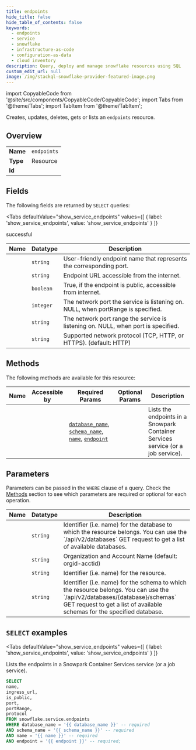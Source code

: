 ```yaml
--- 
title: endpoints
hide_title: false
hide_table_of_contents: false
keywords:
  - endpoints
  - service
  - snowflake
  - infrastructure-as-code
  - configuration-as-data
  - cloud inventory
description: Query, deploy and manage snowflake resources using SQL
custom_edit_url: null
image: /img/stackql-snowflake-provider-featured-image.png
---
```


import CopyableCode from '@site/src/components/CopyableCode/CopyableCode';
import Tabs from '@theme/Tabs';
import TabItem from '@theme/TabItem';

Creates, updates, deletes, gets or lists an <code>endpoints</code> resource.

## Overview
<table><tbody>
<tr><td><b>Name</b></td><td><code>endpoints</code></td></tr>
<tr><td><b>Type</b></td><td>Resource</td></tr>
<tr><td><b>Id</b></td><td><CopyableCode code="snowflake.service.endpoints" /></td></tr>
</tbody></table>

## Fields

The following fields are returned by `SELECT` queries:

<Tabs
    defaultValue="show_service_endpoints"
    values={[
        { label: 'show_service_endpoints', value: 'show_service_endpoints' }
    ]}
>
<TabItem value="show_service_endpoints">

successful

<table>
<thead>
    <tr>
    <th>Name</th>
    <th>Datatype</th>
    <th>Description</th>
    </tr>
</thead>
<tbody>
<tr>
    <td><CopyableCode code="name" /></td>
    <td><code>string</code></td>
    <td>User-friendly endpoint name that represents the corresponding port.</td>
</tr>
<tr>
    <td><CopyableCode code="ingress_url" /></td>
    <td><code>string</code></td>
    <td>Endpoint URL accessible from the internet.</td>
</tr>
<tr>
    <td><CopyableCode code="is_public" /></td>
    <td><code>boolean</code></td>
    <td>True, if the endpoint is public, accessible from internet.</td>
</tr>
<tr>
    <td><CopyableCode code="port" /></td>
    <td><code>integer</code></td>
    <td>The network port the service is listening on. NULL, when portRange is specified.</td>
</tr>
<tr>
    <td><CopyableCode code="portRange" /></td>
    <td><code>string</code></td>
    <td>The network port range the service is listening on. NULL, when port is specified.</td>
</tr>
<tr>
    <td><CopyableCode code="protocol" /></td>
    <td><code>string</code></td>
    <td>Supported network protocol (TCP, HTTP, or HTTPS). (default: HTTP)</td>
</tr>
</tbody>
</table>
</TabItem>
</Tabs>

## Methods

The following methods are available for this resource:

<table>
<thead>
    <tr>
    <th>Name</th>
    <th>Accessible by</th>
    <th>Required Params</th>
    <th>Optional Params</th>
    <th>Description</th>
    </tr>
</thead>
<tbody>
<tr>
    <td><a href="#show_service_endpoints"><CopyableCode code="show_service_endpoints" /></a></td>
    <td><CopyableCode code="select" /></td>
    <td><a href="#parameter-database_name"><code>database_name</code></a>, <a href="#parameter-schema_name"><code>schema_name</code></a>, <a href="#parameter-name"><code>name</code></a>, <a href="#parameter-endpoint"><code>endpoint</code></a></td>
    <td></td>
    <td>Lists the endpoints in a Snowpark Container Services service (or a job service).</td>
</tr>
</tbody>
</table>

## Parameters

Parameters can be passed in the `WHERE` clause of a query. Check the [Methods](#methods) section to see which parameters are required or optional for each operation.

<table>
<thead>
    <tr>
    <th>Name</th>
    <th>Datatype</th>
    <th>Description</th>
    </tr>
</thead>
<tbody>
<tr id="parameter-database_name">
    <td><CopyableCode code="database_name" /></td>
    <td><code>string</code></td>
    <td>Identifier (i.e. name) for the database to which the resource belongs. You can use the `/api/v2/databases` GET request to get a list of available databases.</td>
</tr>
<tr id="parameter-endpoint">
    <td><CopyableCode code="endpoint" /></td>
    <td><code>string</code></td>
    <td>Organization and Account Name (default: orgid-acctid)</td>
</tr>
<tr id="parameter-name">
    <td><CopyableCode code="name" /></td>
    <td><code>string</code></td>
    <td>Identifier (i.e. name) for the resource.</td>
</tr>
<tr id="parameter-schema_name">
    <td><CopyableCode code="schema_name" /></td>
    <td><code>string</code></td>
    <td>Identifier (i.e. name) for the schema to which the resource belongs. You can use the `/api/v2/databases/&#123;database&#125;/schemas` GET request to get a list of available schemas for the specified database.</td>
</tr>
</tbody>
</table>

## `SELECT` examples

<Tabs
    defaultValue="show_service_endpoints"
    values={[
        { label: 'show_service_endpoints', value: 'show_service_endpoints' }
    ]}
>
<TabItem value="show_service_endpoints">

Lists the endpoints in a Snowpark Container Services service (or a job service).

```sql
SELECT
name,
ingress_url,
is_public,
port,
portRange,
protocol
FROM snowflake.service.endpoints
WHERE database_name = '{{ database_name }}' -- required
AND schema_name = '{{ schema_name }}' -- required
AND name = '{{ name }}' -- required
AND endpoint = '{{ endpoint }}' -- required;
```
</TabItem>
</Tabs>
